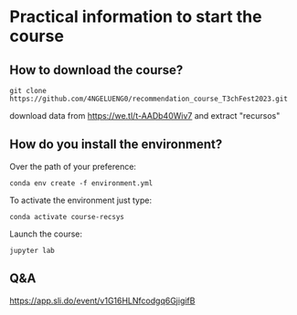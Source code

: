 # Practical information to start the course

## How to download the course?

`
git clone https://github.com/4NGELUENG0/recommendation_course_T3chFest2023.git
`

download data from https://we.tl/t-AADb40Wiv7 and extract "recursos"



## How do you install the environment?

Over the path of your preference:

`
conda env create -f environment.yml
`

To activate the environment just type:

`
conda activate course-recsys
`

Launch the course:

`
jupyter lab
`

## Q&A

https://app.sli.do/event/v1G16HLNfcodgq6GjigifB